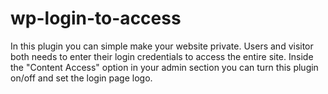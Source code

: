 # wp-login-to-access
In this plugin you can simple make your website private. Users and visitor both needs to enter their login credentials to access the entire site. Inside the "Content Access" option in your admin section you can turn this plugin on/off and set the login page logo.

